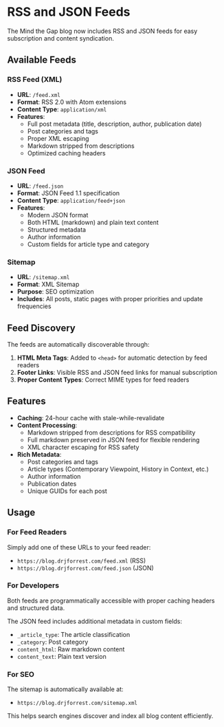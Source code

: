 # RSS and JSON Feeds

The Mind the Gap blog now includes RSS and JSON feeds for easy subscription and content syndication.

## Available Feeds

### RSS Feed (XML)
- **URL**: `/feed.xml`
- **Format**: RSS 2.0 with Atom extensions
- **Content Type**: `application/xml`
- **Features**:
  - Full post metadata (title, description, author, publication date)
  - Post categories and tags
  - Proper XML escaping
  - Markdown stripped from descriptions
  - Optimized caching headers

### JSON Feed
- **URL**: `/feed.json`
- **Format**: JSON Feed 1.1 specification
- **Content Type**: `application/feed+json`
- **Features**:
  - Modern JSON format
  - Both HTML (markdown) and plain text content
  - Structured metadata
  - Author information
  - Custom fields for article type and category

### Sitemap
- **URL**: `/sitemap.xml`
- **Format**: XML Sitemap
- **Purpose**: SEO optimization
- **Includes**: All posts, static pages with proper priorities and update frequencies

## Feed Discovery

The feeds are automatically discoverable through:

1. **HTML Meta Tags**: Added to `<head>` for automatic detection by feed readers
2. **Footer Links**: Visible RSS and JSON feed links for manual subscription
3. **Proper Content Types**: Correct MIME types for feed readers

## Features

- **Caching**: 24-hour cache with stale-while-revalidate
- **Content Processing**: 
  - Markdown stripped from descriptions for RSS compatibility
  - Full markdown preserved in JSON feed for flexible rendering
  - XML character escaping for RSS safety
- **Rich Metadata**:
  - Post categories and tags
  - Article types (Contemporary Viewpoint, History in Context, etc.)
  - Author information
  - Publication dates
  - Unique GUIDs for each post

## Usage

### For Feed Readers
Simply add one of these URLs to your feed reader:
- `https://blog.drjforrest.com/feed.xml` (RSS)
- `https://blog.drjforrest.com/feed.json` (JSON)

### For Developers
Both feeds are programmatically accessible with proper caching headers and structured data.

The JSON feed includes additional metadata in custom fields:
- `_article_type`: The article classification
- `_category`: Post category
- `content_html`: Raw markdown content
- `content_text`: Plain text version

### For SEO
The sitemap is automatically available at:
- `https://blog.drjforrest.com/sitemap.xml`

This helps search engines discover and index all blog content efficiently.